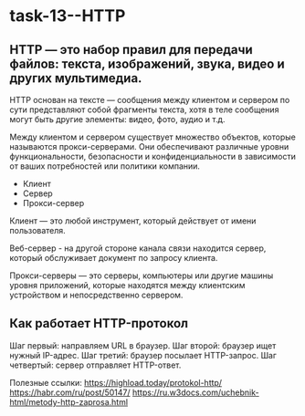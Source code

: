# task-13--HTTP

HTTP — это набор правил для передачи файлов: текста, изображений, звука, видео и других мультимедиа. 
--------------------------------------------------------------------------------------------------

HTTP основан на тексте — сообщения между клиентом и сервером по сути представляют собой фрагменты текста, хотя в теле сообщения могут быть другие элементы: видео, фото, аудио и т.д.


 Между клиентом и сервером существует множество объектов, которые называются прокси-серверами. Они  обеспечивают различные уровни функциональности, безопасности и конфиденциальности в зависимости от ваших потребностей или политики компании.


- Клиент
- Сервер
- Прокси-сервер

Клиент — это любой инструмент, который действует от имени пользователя. 

Веб-сервер - на другой стороне канала связи находится сервер, который обслуживает документ по запросу клиента.

Прокси-серверы — это серверы, компьютеры или другие машины уровня приложений, которые находятся между клиентским устройством и непосредственно сервером.


Как работает HTTP-протокол
----------------------------------------------------------------------------------------------------
Шаг первый: направляем URL в браузер.
Шаг второй: браузер ищет нужный IP-адрес.
Шаг третий: браузер посылает HTTP-запрос.
Шаг четвертый: сервер отправляет HTTP-ответ.


Полезные ссылки:
https://highload.today/protokol-http/
https://habr.com/ru/post/50147/
https://ru.w3docs.com/uchebnik-html/metody-http-zaprosa.html
